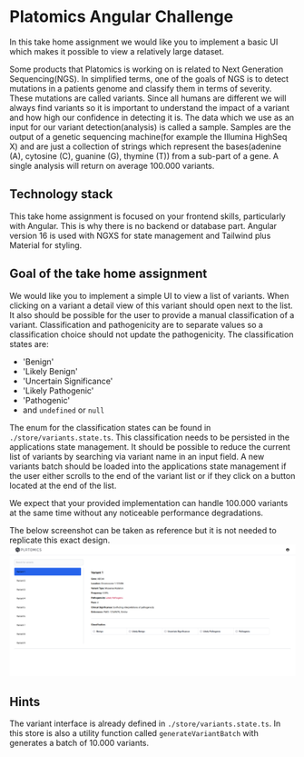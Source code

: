 # Platomics Angular Challenge

In this take home assignment we would like you to implement a basic UI which makes it possible to view a relatively large dataset.

Some products that Platomics is working on is related to Next Generation Sequencing(NGS). In simplified terms, one of the goals of NGS is to detect mutations in a patients genome and classify them in terms of severity. These mutations are called variants. Since all humans are different we will always find variants so it is important to understand the impact of a variant and how high our confidence in detecting it is.
The data which we use as an input for our variant detection(analysis) is called a sample. Samples are the output of a genetic sequencing machine(for example the Illumina HighSeq X) and are just a collection of strings which represent the bases(adenine (A), cytosine (C), guanine (G), thymine (T)) from a sub-part of a gene. A single analysis will return on average 100.000 variants.

## Technology stack ##

This take home assignment is focused on your frontend skills, particularly with Angular. This is why there is no backend or database part. Angular version 16 is used with NGXS for state management and Tailwind plus Material for styling.

## Goal of the take home assignment ##

We would like you to implement a simple UI to view a list of variants. When clicking on a variant a detail view of this variant should open next to the list. It also should be possible for the user to provide a manual classification of a variant. Classification and pathogenicity are to separate values so a classification choice should not update the pathogenicity. The classification states are:
* 'Benign'
* 'Likely Benign'
* 'Uncertain Significance'
* 'Likely Pathogenic'
* 'Pathogenic'
* and `undefined` or `null`

The enum for the classification states can be found in `./store/variants.state.ts`.
This classification needs to be persisted in the applications state management. It should be possible to reduce the current list of variants by searching via variant name in an input field. A new variants batch should be loaded into the applications state management if the user either scrolls to the end of the variant list or if they click on a button located at the end of the list.

We expect that your provided implementation can handle 100.000 variants at the same time without any noticeable performance degradations.

The below screenshot can be taken as reference but it is not needed to replicate this exact design.
![](example-screen.png)


## Hints ##

The variant interface is already defined in `./store/variants.state.ts`. In this store is also a utility function called `generateVariantBatch` with generates a batch of 10.000 variants.
